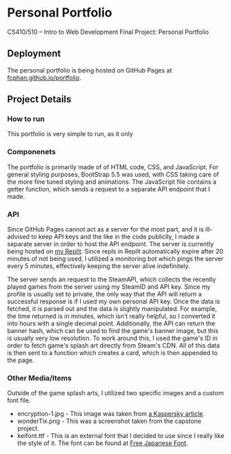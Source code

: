 # Personal Portfolio

CS410/510 – Intro to Web Development Final Project: Personal Portfolio

## Deployment

The personal portfolio is being hosted on GitHub Pages at [fcphan.github.io/portfolio](https://fcphan.github.io/portfolio).

## Project Details

### How to run

This portfolio is very simple to run, as it only

### Componenets

The portfolio is primarily made of of HTML code, CSS, and JavaScript. For general styling purposes, BootStrap 5.5 was used, with CSS taking care of the more fine tuned styling and animations. The JavaScript file contains a getter function, which sends a request to a separate API endpoint that I made.

### API

Since GitHub Pages cannot act as a server for the most part, and it is ill-advised to keep API keys and the like in the code publiclly, I made a separate server in order to host the API endpoint. The server is currently being hosted on [my Replit](https://replit.com/@phan5/server). Since repls in Replit automatically expire after 20 minutes of not being used, I utilized a monitoring bot which pings the server every 5 minutes, effectively keeping the server alive indefinitely.

The server sends an request to the SteamAPI, which collects the recently played games from the server using my SteamID and API key. Since my profile is usually set to private, the only way that the API will return a successful response is if I used my own personal API key. Once the data is fetched, it is parsed out and the data is slightly manipulated. For example, the time returned is in minutes, which isn't really helpful, so I converted it into hours with a single decimal point. Additionally, the API can return the banner hash, which can be used to find the game's banner image, but this is usually very low resolution. To work around this, I used the game's ID in order to fetch game's splash art directly from Steam's CDN. All of this data is then sent to a function which creates a card, which is then appended to the page.

### Other Media/Items

Outside of the game splash arts, I utilized two specific images and a custom font file.

- encryption-1.jpg - This image was taken from [a Kaspersky article](https://www.kaspersky.com/resource-center/definitions/encryption).
- wonderTix.png - This was a screenshot taken from the capstone project.
- keifont.ttf - This is an external font that I decided to use since I really like the style of it. The font can be found at [Free Japanese Font](https://www.freejapanesefont.com/kei-font-download/).

